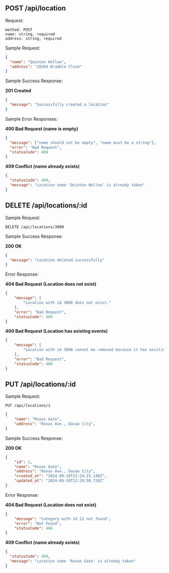 ## POST /api/location

Request:

```
method: POST
name: string, required
address: string, required
```

Sample Request:

```json
{
  "name": "Quinton Hollow",
  "address": "20394 Bramble Close"
}
```

Sample Success Response:

**201 Created**

```json
{
  "message": "Successfully created a location"
}
```

Sample Error Responses:

**400 Bad Request (name is empty)**

```json
{
  "message": ["name should not be empty", "name must be a string"],
  "error": "Bad Request",
  "statusCode": 400
}
```

**409 Conflict (name already exists)**

```json
{
  "statusCode": 409,
  "message": "Location name 'Quinton Hollow' is already taken"
}
```

## DELETE /api/locations/:id

Sample Request:

```
DELETE /api/locations/3000
```

Sample Success Response:

**200 OK**

```JSON
{
  "message": "Location deleted successfully"
}
```

Error Response:

**404 Bad Request (Location does not exist)**

```JSON
{
    "message": [
        "Location with id 3000 does not exist."
    ],
    "error": "Bad Request",
    "statusCode": 400
}

```

**400 Bad Request (Location has existing events)**

```JSON
{
    "message": [
        "Location with id 3000 cannot be removed because it has existing events"
    ],
    "error": "Bad Request",
    "statusCode": 400
}

```

## PUT /api/locations/:id

Sample Request:

```
PUT /api/locations/1
```

```JSON
{
    "name": "Roxas Gate",
    "address": "Roxas Ave., Davao City",
}
```

Sample Success Response:

**200 OK**

```JSON
{
    "id": 1,
    "name": "Roxas Gate",
    "address": "Roxas Ave., Davao City",
    "created_at": "2024-09-18T12:24:23.148Z",
    "updated_at": "2024-09-18T12:28:50.720Z"
}
```

Error Response:

**404 Bad Request (Location does not exist)**

```JSON
{
    "message": "Category with id 22 not found",
    "error": "Not Found",
    "statusCode": 404
}

```

**409 Conflict (name already exists)**

```json
{
  "statusCode": 409,
  "message": "Location name 'Roxas Gate' is already taken"
}
```
